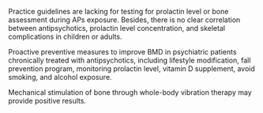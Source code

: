 Practice guidelines are lacking for testing for prolactin level or bone assessment during APs exposure. Besides, there is no clear correlation between antipsychotics, prolactin level concentration, and skeletal complications in children or adults.

Proactive preventive measures to improve BMD in psychiatric patients chronically treated with antipsychotics, including lifestyle modification, fall prevention program, monitoring prolactin level, vitamin D supplement, avoid smoking, and alcohol exposure.

Mechanical stimulation of bone through whole-body vibration therapy may provide positive results.